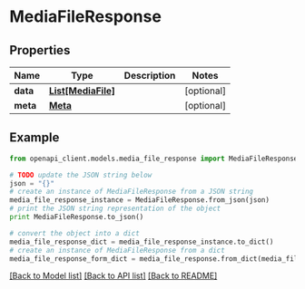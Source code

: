 # MediaFileResponse


## Properties

Name | Type | Description | Notes
------------ | ------------- | ------------- | -------------
**data** | [**List[MediaFile]**](MediaFile.md) |  | [optional] 
**meta** | [**Meta**](Meta.md) |  | [optional] 

## Example

```python
from openapi_client.models.media_file_response import MediaFileResponse

# TODO update the JSON string below
json = "{}"
# create an instance of MediaFileResponse from a JSON string
media_file_response_instance = MediaFileResponse.from_json(json)
# print the JSON string representation of the object
print MediaFileResponse.to_json()

# convert the object into a dict
media_file_response_dict = media_file_response_instance.to_dict()
# create an instance of MediaFileResponse from a dict
media_file_response_form_dict = media_file_response.from_dict(media_file_response_dict)
```
[[Back to Model list]](../README.md#documentation-for-models) [[Back to API list]](../README.md#documentation-for-api-endpoints) [[Back to README]](../README.md)


